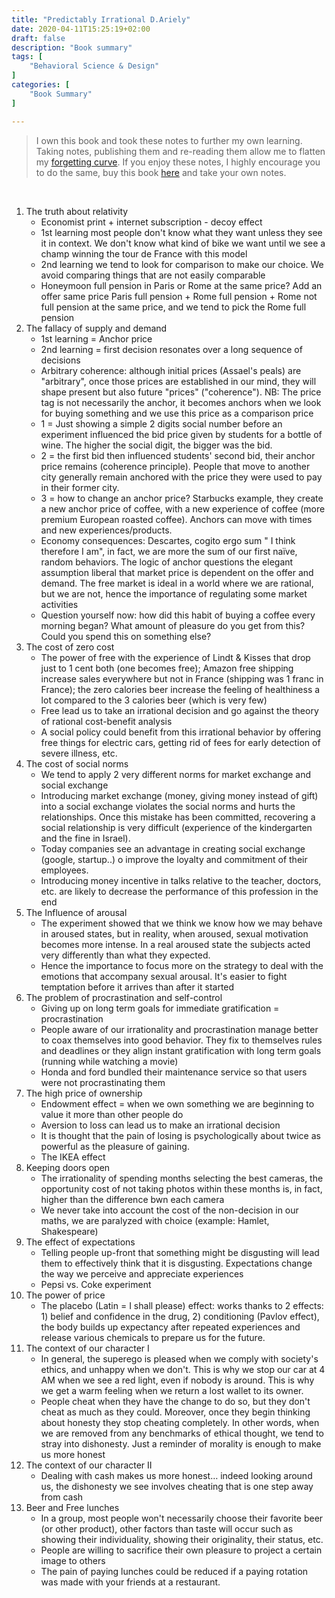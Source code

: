 ```yaml
---
title: "Predictably Irrational D.Ariely"
date: 2020-04-11T15:25:19+02:00
draft: false
description: "Book summary"
tags: [ 
    "Behavioral Science & Design"
]
categories: [
    "Book Summary"
]

---
```



<!--more--> 

> I own this book and took these notes to further my own learning. Taking notes, publishing them and re-reading them allow me to flatten my [forgetting curve](https://en.wikipedia.org/wiki/Forgetting_curve). If you enjoy these notes, I highly encourage you to do the same, buy this book [here](https://www.amazon.com/Predictably-Irrational-text-First-Ariely/dp/B004NS8T1C/ref=sr_1_2?crid=3SFTD57BIB4Z8&dchild=1&keywords=predictably+irrational&qid=1586611045&sprefix=predic%2Caps%2C411&sr=8-2) and take your own notes.


 
1. The truth about relativity
    * Economist print + internet subscription - decoy effect
    * 1st learning most people don't know what they want unless they see it in context. We don't know what kind of bike we want until we see a champ winning the tour de France with this model
    * 2nd learning we tend to look for comparison to make our choice. We avoid comparing things that are not easily comparable
    * Honeymoon full pension in Paris or Rome at the same price? Add an offer same price Paris full pension + Rome full pension + Rome not full pension at the same price, and we tend to pick the Rome full pension
2. The fallacy of supply and demand
    * 1st learning = Anchor price
    * 2nd learning = first decision resonates over a long sequence of decisions
    * Arbitrary coherence: although initial prices (Assael's peals) are "arbitrary", once those prices are established in our mind, they will shape present but also future "prices" ("coherence"). NB: The price tag is not necessarily the anchor, it becomes anchors when we look for buying something and we use this price as a comparison price
    * 1 = Just showing a simple 2 digits social number before an experiment influenced the bid price given by students for a bottle of wine. The higher the social digit, the bigger was the bid. 
    * 2 = the first bid then influenced students' second bid, their anchor price remains (coherence principle). People that move to another city generally remain anchored with the price they were used to pay in their former city.
    * 3 = how to change an anchor price? Starbucks example, they create a new anchor price of coffee, with a new experience of coffee (more premium European roasted coffee). Anchors can move with times and new experiences/products.
    * Economy consequences: Descartes, cogito ergo sum " I think therefore I am", in fact, we are more the sum of our first naïve, random behaviors. The logic of anchor questions the elegant assumption liberal that market price is dependent on the offer and demand. The free market is ideal in a world where we are rational, but we are not, hence the importance of regulating some market activities
    * Question yourself now: how did this habit of buying a coffee every morning began? What amount of pleasure do you get from this? Could you spend this on something else?
3. The cost of zero cost
    * The power of free with the experience of Lindt & Kisses that drop just to 1 cent both (one becomes free); Amazon free shipping increase sales everywhere but not in France (shipping was 1 franc in France); the zero calories beer increase the feeling of healthiness a lot compared to the 3 calories beer (which is very few)
    * Free lead us to take an irrational decision and go against the theory of rational cost-benefit analysis
    * A social policy could benefit from this irrational behavior by offering free things for electric cars, getting rid of fees for early detection of severe illness, etc.
4. The cost of social norms
    * We tend to apply 2 very different norms for market exchange and social exchange
    * Introducing market exchange (money, giving money instead of gift) into a social exchange violates the social norms and hurts the relationships. Once this mistake has been committed, recovering a social relationship is very difficult (experience of the kindergarten and the fine in Israel).
    * Today companies see an advantage in creating social exchange (google, startup..) o improve the loyalty and commitment of their employees.
    * Introducing money incentive in talks relative to the teacher, doctors, etc. are likely to decrease the performance of this profession in the end
5. The Influence of arousal
    * The experiment showed that we think we know how we may behave in aroused states, but in reality, when aroused, sexual motivation becomes more intense. In a real aroused state the subjects acted very differently than what they expected.
    * Hence the importance to focus more on the strategy to deal with the emotions that accompany sexual arousal. It's easier to fight temptation before it arrives than after it started
6. The problem of procrastination and self-control
    * Giving up on long term goals for immediate gratification = procrastination
    * People aware of our irrationality and procrastination manage better to coax themselves into good behavior. They fix to themselves rules and deadlines or they align instant gratification with long term goals (running while watching a movie)
    * Honda and ford bundled their maintenance service so that users were not procrastinating them
7. The high price of ownership
    * Endowment effect = when we own something we are beginning to value it more than other people do
    * Aversion to loss can lead us to make an irrational decision
    * It is thought that the pain of losing is psychologically about twice as powerful as the pleasure of gaining.
    * The IKEA effect
8. Keeping doors open
    * The irrationality of spending months selecting the best cameras, the opportunity cost of not taking photos within these months is, in fact, higher than the difference bwn each camera
    * We never take into account the cost of the non-decision in our maths, we are paralyzed with choice (example: Hamlet, Shakespeare)
9. The effect of expectations
    * Telling people up-front that something might be disgusting will lead them to effectively think that it is disgusting. Expectations change the way we perceive and appreciate experiences
    * Pepsi vs. Coke experiment
10. The power of price
    * The placebo (Latin = I shall please) effect: works thanks to 2 effects: 1) belief and confidence in the drug, 2) conditioning (Pavlov effect), the body builds up expectancy after repeated experiences and release various chemicals to prepare us for the future.
11. The context of our character I
    * In general, the superego is pleased when we comply with society's ethics, and unhappy when we don't. This is why we stop our car at 4 AM when we see a red light, even if nobody is around. This is why we get a warm feeling when we return a lost wallet to its owner.
    * People cheat when they have the change to do so, but they don't cheat as much as they could. Moreover, once they begin thinking about honesty they stop cheating completely. In other words, when we are removed from any benchmarks of ethical thought, we tend to stray into dishonesty. Just a reminder of morality is enough to make us more honest
12. The context of our character II
    * Dealing with cash makes us more honest… indeed looking around us, the dishonesty we see involves cheating that is one step away from cash
13. Beer and Free lunches
    * In a group, most people won't necessarily choose their favorite beer (or other product), other factors than taste will occur such as showing their individuality, showing their originality, their status, etc.
    * People are willing to sacrifice their own pleasure to project a certain image to others
    * The pain of paying lunches could be reduced if a paying rotation was made with your friends at a restaurant.


